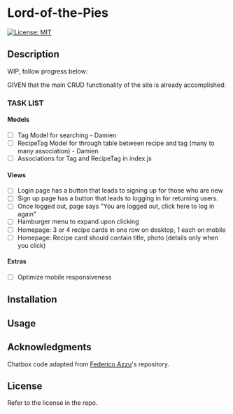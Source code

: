 # Lord-of-the-Pies

[![License: MIT](https://img.shields.io/badge/License-MIT-yellow.svg)](https://opensource.org/licenses/MIT)

## Description

WIP, follow progress below:

GIVEN that the main CRUD functionality of the site is already accomplished:

### TASK LIST

#### Models

- [ ] Tag Model for searching - Damien
- [ ] RecipeTag Model for through table between recipe and tag (many to many association) - Damien
- [ ] Associations for Tag and RecipeTag in index.js

#### Views

- [ ] Login page has a button that leads to signing up for those who are new
- [ ] Sign up page has a button that leads to logging in for returning users.
- [ ] Once logged out, page says "You are logged out, click here to log in again"
- [ ] Hamburger menu to expand upon clicking
- [ ] Homepage: 3 or 4 recipe cards in one row on desktop, 1 each on mobile
- [ ] Homepage: Recipe card should contain title, photo (details only when you click)

#### Extras

- [ ] Optimize mobile responsiveness

## Installation

## Usage

## Acknowledgments

Chatbox code adapted from [Federico Azzu](https://github.com/federicoazzu/mscbot)'s repository.

## License

Refer to the license in the repo.
